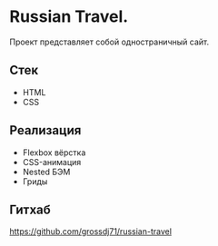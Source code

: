 # Russian Travel.

Проект представляет собой одностраничный сайт.

## Стек
* HTML
* CSS

## Реализация
* Flexbox вёрстка
* CSS-анимация
* Nested БЭМ
* Гриды

## Гитхаб
https://github.com/grossdj71/russian-travel
